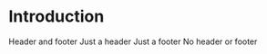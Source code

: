 <script setup lang="ts">
import { Example as ExampleComponent, MyPanel } from '@skirtle/test-project'
</script>

<style scoped>
.panel {
  margin: 20px 0;
}
</style>

# Introduction

<ExampleComponent />

<MyPanel title="Panel title" footer="Panel footer">
  Header and footer
</MyPanel>

<MyPanel title="Panel title">
  Just a header
</MyPanel>

<MyPanel footer="Panel footer">
  Just a footer
</MyPanel>

<MyPanel>
  No header or footer
</MyPanel>
